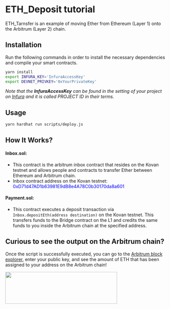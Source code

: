 # ETH_Deposit tutorial

ETH_Tarnsfer is an example of moving Ether from Ethereum (Layer 1) onto the Arbitrum (Layer 2) chain.

## Installation

Run the following commands in order to install the necessary dependencies and compile your smart contracts.

```bash
yarn install
export INFURA_KEY='InfuraAccessKey'
export DEVNET_PRIVKEY='0xYourPrivateKey'
```


*Note that the **InfuraAccessKey** can be found in the setting of your project on [Infura](https://infura.io) and it is called PROJECT ID in their terms.*

## Usage

```bash
yarn hardhat run scripts/deploy.js
```


## How It Works?

#### Inbox.sol:

* This contract is the arbitrum inbox contract that resides on the Kovan testnet and allows people and contracts to transfer Ether between Ethereum and Arbitrum chain. 
* Inbox contract address on the Kovan testnet: <span style="color: blue">0xD71d47AD1b63981E9dB8e4A78C0b30170da8a601</span>


####  Payment.sol:

* This contract executes a deposit transaction via `Inbox.depositEth(address destination)` on the Kovan testnet. This transfers funds to the Bridge contract on the L1 and credits the same funds to you inside the Arbitrum chain at the specified address.

## Curious to see the output on the Arbitrum chain?

Once the script is successfully executed, you can go to the [Arbitrum block explorer](https://explorer.offchainlabs.com/#/), enter your public key, and see the amount of ETH that has been assigned to your address on the Arbitrum chain!

<img align=“center” src="https://offchainlabs.com/c79291eee1a8e736eebd9a2c708dbe44.png" width="350" height="100"> 
